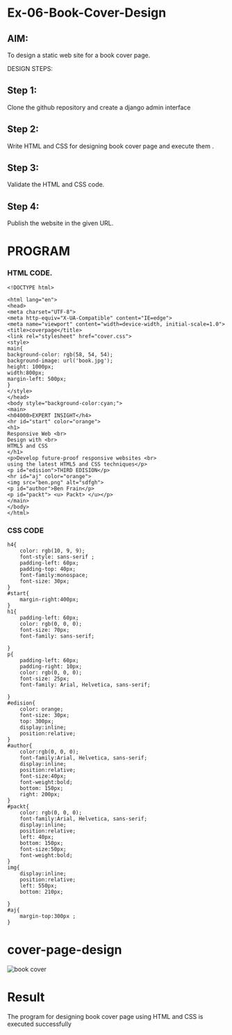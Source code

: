 # Ex-06-Book-Cover-Design

## AIM:
To design a static web site for a book cover page.

DESIGN STEPS:
## Step 1:
Clone the github repository and create a django admin interface

## Step 2:
Write HTML and CSS for designing book cover page and execute them .

## Step 3:
Validate the HTML and CSS code.

## Step 4:
Publish the website in the given URL.

# PROGRAM
 ### HTML CODE.
 ```
 <!DOCTYPE html>

<html lang="en">
<head>
<meta charset="UTF-8">
<meta http-equiv="X-UA-Compatible" content="IE=edge">
<meta name="viewport" content="width=device-width, initial-scale=1.0">
<title>coverpage</title>
<link rel="stylesheet" href="cover.css">
<style>
main{
background-color: rgb(58, 54, 54);
background-image: url('book.jpg');
height: 1000px;
width:800px;
margin-left: 500px;
}
</style>
</head>
<body style="background-color:cyan;">
<main>
<h04000>EXPERT INSIGHT</h4>
<hr id="start" color="orange">
<h1>
Responsive Web <br>
Design with <br>
HTML5 and CSS
</h1>
<p>Develop future-proof responsive websites <br>
using the latest HTML5 and CSS techniques</p>
<p id="edision">THIRD EDISION</p>
<hr id="aj" color="orange">
<img src="ben.png" alt="sdfgh">
<p id="author">Ben Frain</p>
<p id="packt"> <u> Packt> </u></p>
</main>
</body>
</html>
```
### CSS CODE
```
h4{
    color: rgb(10, 9, 9);
    font-style: sans-serif ;
    padding-left: 60px;
    padding-top: 40px;
    font-family:monospace;
    font-size: 30px;
}
#start{
    margin-right:400px;
}
h1{
    padding-left: 60px;
    color: rgb(0, 0, 0);
    font-size: 70px;
    font-family: sans-serif;
    
}
p{
    padding-left: 60px;
    padding-right: 10px;
    color: rgb(0, 0, 0);
    font-size: 25px;
    font-family: Arial, Helvetica, sans-serif;

}
#edision{
    color: orange;
    font-size: 30px;
    top: 300px;
    display:inline;
    position:relative;
}
#author{
    color:rgb(0, 0, 0);
    font-family:Arial, Helvetica, sans-serif;
    display:inline;
    position:relative;
    font-size:40px;
    font-weight:bold;
    bottom: 150px;
    right: 200px;
}
#packt{
    color: rgb(0, 0, 0);
    font-family:Arial, Helvetica, sans-serif;
    display:inline;
    position:relative;
    left: 40px;
    bottom: 150px;
    font-size:50px;
    font-weight:bold;
}
img{
    display:inline;
    position:relative;
    left: 550px;
    bottom: 210px;

}
#aj{
    margin-top:300px ;
}
```
# cover-page-design
![book cover](https://user-images.githubusercontent.com/118707347/215305958-e9f326f7-5fe1-4f8d-b775-83f20e28f09a.jpg)


# Result
The program for designing book cover page using HTML and CSS is executed successfully
